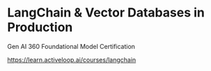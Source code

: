# LangChain & Vector Databases in Production

Gen AI 360 Foundational Model Certification

https://learn.activeloop.ai/courses/langchain
